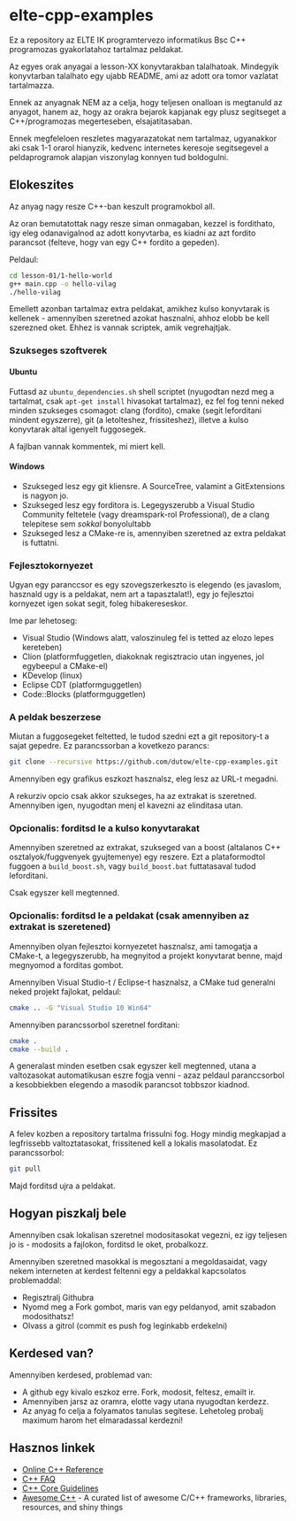 elte-cpp-examples
=====

Ez a repository az ELTE IK programtervezo informatikus Bsc C++ programozas gyakorlatahoz tartalmaz peldakat.

Az egyes orak anyagai a lesson-XX konyvtarakban talalhatoak. Mindegyik konyvtarban talalhato egy ujabb README, ami az adott ora tomor vazlatat tartalmazza.

Ennek az anyagnak NEM az a celja, hogy teljesen onalloan is megtanuld az anyagot, hanem az, hogy az orakra bejarok kapjanak egy plusz segitseget a C++/programozas megerteseben, elsajatitasaban.

Ennek megfeleloen reszletes magyarazatokat nem tartalmaz, ugyanakkor aki csak 1-1 orarol hianyzik, kedvenc internetes keresoje segitsegevel a peldaprogramok alapjan viszonylag konnyen tud boldogulni.


Elokeszites
-----

Az anyag nagy resze C++-ban keszult programokbol all. 

Az oran bemutatottak nagy resze siman onmagaban, kezzel is fordithato, igy eleg odanavigalnod az adott konyvtarba, es kiadni az azt fordito parancsot (felteve, hogy van egy C++ fordito a gepeden). 

Peldaul:

```bash
cd lesson-01/1-hello-world
g++ main.cpp -o hello-vilag
./hello-vilag
```

Emellett azonban tartalmaz extra peldakat, amikhez kulso konyvtarak is kellenek - amennyiben szeretned azokat hasznalni, ahhoz elobb be kell szerezned oket. Ehhez is vannak scriptek, amik vegrehajtjak.


### Szukseges szoftverek

#### Ubuntu

Futtasd az `ubuntu_dependencies.sh` shell scriptet (nyugodtan nezd meg a tartalmat, csak `apt-get install` hivasokat tartalmaz), ez fel fog tenni neked minden szukseges csomagot: clang (fordito), cmake (segit leforditani mindent egyszerre), git (a letolteshez, frissiteshez), illetve a kulso konyvtarak altal igenyelt fuggosegek. 

A fajlban vannak kommentek, mi miert kell.

#### Windows

 * Szukseged lesz egy git kliensre. A SourceTree, valamint a GitExtensions is nagyon jo.
 * Szukseged lesz egy forditora is. Legegyszerubb a Visual Studio Community feltetele (vagy dreamspark-rol Professional), de a clang telepitese sem *sokkal* bonyolultabb
 * Szukseged lesz a CMake-re is, amennyiben szeretned az extra peldakat is futtatni.


### Fejlesztokornyezet

Ugyan egy paranccsor es egy szovegszerkeszto is elegendo (es javaslom, hasznald ugy is a peldakat, nem art a tapasztalat!), egy jo fejlesztoi kornyezet igen sokat segit, foleg hibakereseskor.

Ime par lehetoseg:

 * Visual Studio (Windows alatt, valoszinuleg fel is tetted az elozo lepes kereteben)
 * Clion (platformfuggetlen, diakoknak regisztracio utan ingyenes, jol egybeepul a CMake-el)
 * KDevelop (linux)
 * Eclipse CDT (platformguggetlen)
 * Code::Blocks (platformguggetlen)


### A peldak beszerzese

Miutan a fuggosegeket feltetted, le tudod szedni ezt a git repository-t a sajat gepedre. Ez parancssorban a kovetkezo parancs:

```bash
git clone --recursive https://github.com/dutow/elte-cpp-examples.git
```

Amennyiben egy grafikus eszkozt hasznalsz, eleg lesz az URL-t megadni.

A rekurziv opcio csak akkor szukseges, ha az extrakat is szeretned. Amennyiben igen, nyugodtan menj el kavezni az elinditasa utan.


### Opcionalis: forditsd le a kulso konyvtarakat

Amennyiben szeretned az extrakat, szukseged van a boost (altalanos C++ osztalyok/fuggvenyek gyujtemenye) egy reszere. Ezt a plataformodtol fuggoen a `build_boost.sh`, vagy `build_boost.bat` futtatasaval tudod leforditani.

Csak egyszer kell megtenned.


### Opcionalis: forditsd le a peldakat (csak amennyiben az extrakat is szeretened)

Amennyiben olyan fejlesztoi kornyezetet hasznalsz, ami tamogatja a CMake-t, a legegyszerubb, ha megnyitod a projekt konyvtarat benne, majd megnyomod a forditas gombot.

Amennyiben Visual Studio-t / Eclipse-t hasznalsz, a CMake tud generalni neked projekt fajlokat, peldaul:

```bash
cmake .. -G "Visual Studio 10 Win64"
```

Amennyiben parancssorbol szeretnel forditani:

```bash
cmake .
cmake --build .
```

A generalast minden esetben csak egyszer kell megtenned, utana a valtozasokat automatikusan eszre fogja venni - azaz peldaul paranccsorbol a kesobbiekben elegendo a masodik parancsot tobbszor kiadnod.


Frissites
---

A felev kozben a repository tartalma frissulni fog. Hogy mindig megkapjad a legfrissebb valtoztatasokat, frissitened kell a lokalis masolatodat. Ez parancssorbol:

```bash
git pull
```

Majd forditsd ujra a peldakat.


Hogyan piszkalj bele
---

Amennyiben csak lokalisan szeretnel modositasokat vegezni, ez igy teljesen jo is - modosits a fajlokon, forditsd le oket, probalkozz.

Amennyiben szeretned masokkal is megosztani a megoldasaidat, vagy nekem interneten at kerdest feltenni egy a peldakkal kapcsolatos problemaddal:

* Regisztralj Githubra
* Nyomd meg a Fork gombot, maris van egy peldanyod, amit szabadon modosithatsz!
* Olvass a gitrol (commit es push fog leginkabb erdekelni)


Kerdesed van?
---

Amennyiben kerdesed, problemad van:

 * A github egy kivalo eszkoz erre. Fork, modosit, feltesz, emailt ir.
 * Amennyiben jarsz az oramra, elotte vagy utana nyugodtan kerdezz.
 * Az anyag fo celja a folyamatos tanulas segitese. Lehetoleg probalj maximum harom het elmaradassal kerdezni!


Hasznos linkek
---

 * [Online C++ Reference](http://en.cppreference.com/w/)
 * [C++ FAQ](https://isocpp.org/faq)
 * [C++ Core Guidelines](https://github.com/isocpp/CppCoreGuidelines)
 * [Awesome C++](https://github.com/fffaraz/awesome-cpp) - A curated list of awesome C/C++ frameworks, libraries, resources, and shiny things
